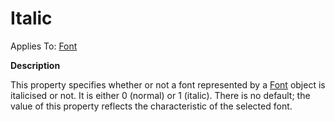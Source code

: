 




<h1 class="heading"><span class="name">Italic</span></h1>

Applies To: [Font](../a-z/font.md)


**Description**


This property specifies whether or not a font represented by a [Font](../a-z/font.md) object is italicised or not. It is either 0 (normal) or 1 (italic). There is no default; the value of this property reflects the characteristic of the selected font.



